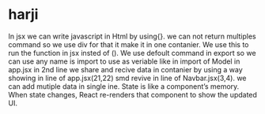 # harji
In jsx we can write javascript in Html by using{}.
we can not return multiples command so we use div for that it make it in one contanier.
We use <name/> this to run the function in jsx insted of ().
We use defoult command in export so we can use any name is import to use as veriable like in import of Model in app.jsx in 2nd line
we share and recive data in contanier by using a way showing in line of app.jsx(21,22) smd revive in line of Navbar.jsx(3,4). we can add mutiple data in single ine.
State is like a component’s memory. When state changes, React re-renders that component to show the updated UI.
